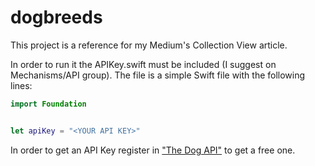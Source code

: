 # dogbreeds

This project is a reference for my Medium's Collection View article.

In order to run it the APIKey.swift must be included (I suggest on Mechanisms/API group). The file is a simple Swift file with the following lines:

~~~swift
import Foundation


let apiKey = "<YOUR API KEY>"
~~~

In order to get an API Key register  in ["The Dog API"](https://thedogapi.com) to get a free one.
